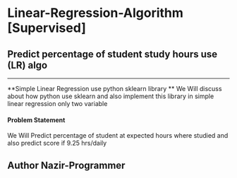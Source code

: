 # Linear-Regression-Algorithm [Supervised] 

## Predict percentage of student study hours use (LR) algo
---------------------------------------------------------
**Simple Linear Regression use python sklearn library
**
We Will discuss about how python use sklearn and also implement this library in simple linear regression only two variable

#### Problem Statement
We Will Predict percentage of student at expected hours where studied and also predict score if 9.25 hrs/daily

## Author Nazir-Programmer






